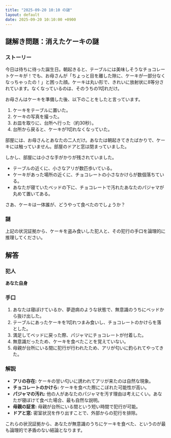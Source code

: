 ```yaml
---
title: "2025-09-20 10:10 の謎"
layout: default
date: 2025-09-20 10:10:00 +0900
---
```

## 謎解き問題：消えたケーキの謎

### ストーリー

今日は待ちに待った誕生日。朝起きると、テーブルには美味しそうなチョコレートケーキが！でも、お母さんが「ちょっと目を離した隙に、ケーキが一部分なくなっちゃったの！」と困った顔。ケーキは丸い形で、きれいに放射状に8等分されています。なくなっているのは、そのうちの1切れだけ。

お母さんはケーキを準備した後、以下のことをしたと言っています。

1.  ケーキをテーブルに置いた。
2.  ケーキの写真を撮った。
3.  お皿を取りに、台所へ行った（約30秒）。
4.  台所から戻ると、ケーキが1切れなくなっていた。

部屋には、お母さんとあなたの二人だけ。あなたは朝起きてきたばかりで、ケーキには触っていません。部屋のドアと窓は閉まっていました。

しかし、部屋には小さな手がかりが残されていました。

*   テーブルの近くに、小さなアリが数匹歩いている。
*   ケーキがあった場所の近くに、チョコレートの小さなかけらが数個落ちている。
*   あなたが寝ていたベッドの下に、チョコレートで汚れたあなたのパジャマが丸めて置いてある。

さあ、ケーキは一体誰が、どうやって食べたのでしょうか？

### 謎

上記の状況証拠から、ケーキを盗み食いした犯人と、その犯行の手口を論理的に推理してください。

## 解答

### 犯人

**あなた自身**

### 手口

1.  あなたは寝ぼけているか、夢遊病のような状態で、無意識のうちにベッドから抜け出した。
2.  テーブルにあったケーキを1切れつまみ食いし、チョコレートのかけらを落とした。
3.  満足してベッドに戻った際、パジャマにチョコレートが付着した。
4.  無意識だったため、ケーキを食べたことを覚えていない。
5.  母親が台所にいる間に犯行が行われたため、アリが匂いに釣られてやってきた。

### 解説

*   **アリの存在:** ケーキの甘い匂いに誘われてアリが来たのは自然な現象。
*   **チョコレートのかけら:** ケーキを食べた際にこぼれた可能性が高い。
*   **パジャマの汚れ:** 他の人があなたのパジャマを汚す理由は考えにくい。あなたが寝ぼけて食べた場合、最も自然な説明。
*   **母親の証言:** 母親が台所にいる間という短い時間で犯行が可能。
*   **ドアと窓:** 密室状況を作り出すことで、外部からの犯行を排除。

これらの状況証拠から、あなたが無意識のうちにケーキを食べた、というのが最も論理的で矛盾のない結論となります。
